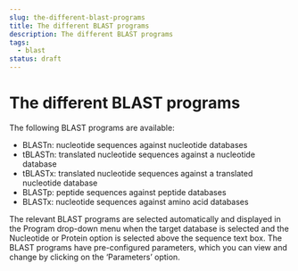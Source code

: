 ```yaml
---
slug: the-different-blast-programs
title: The different BLAST programs
description: The different BLAST programs
tags:
  - blast
status: draft
---
```


# The different BLAST programs

The following BLAST programs are available:

- BLASTn: nucleotide sequences against nucleotide databases
- tBLASTn: translated nucleotide sequences against a nucleotide database
- tBLASTx: translated nucleotide sequences against a translated nucleotide database
- BLASTp: peptide sequences against peptide databases
- BLASTx: nucleotide sequences against amino acid databases

The relevant BLAST programs are selected automatically and displayed in the Program drop-down menu when the target database is selected and the Nucleotide or Protein option is selected above the sequence text box. The BLAST programs have pre-configured parameters, which you can view and change by clicking on the ‘Parameters’ option.
